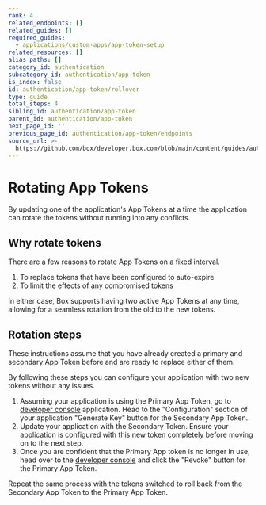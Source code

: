 ```yaml
---
rank: 4
related_endpoints: []
related_guides: []
required_guides:
  - applications/custom-apps/app-token-setup
related_resources: []
alias_paths: []
category_id: authentication
subcategory_id: authentication/app-token
is_index: false
id: authentication/app-token/rollover
type: guide
total_steps: 4
sibling_id: authentication/app-token
parent_id: authentication/app-token
next_page_id: ''
previous_page_id: authentication/app-token/endpoints
source_url: >-
  https://github.com/box/developer.box.com/blob/main/content/guides/authentication/app-token/rollover.md
---
```

# Rotating App Tokens

By updating one of the application's App Tokens at a time the application can
rotate the tokens without running into any conflicts.

## Why rotate tokens

There are a few reasons to rotate App Tokens on a fixed interval.

1. To replace tokens that have been configured to auto-expire
2. To limit the effects of any compromised tokens

In either case, Box supports having two active App Tokens at any time, allowing
for a seamless rotation from the old to the new tokens.

## Rotation steps

These instructions assume that you have already created a primary and secondary
App Token before and are ready to replace either of them.

By following these steps you can configure your application with two new tokens
without any issues.

1. Assuming your application is using the Primary App Token, go to [developer
   console][console] application. Head to the "Configuration" section of your
   application "Generate Key" button for the Secondary App Token.
2. Update your application with the Secondary Token. Ensure your application is
   configured with this new token completely before moving on to the next step.
3. Once you are confident that the Primary App token is no longer in use, head
   over to the  [developer console][console] and click the "Revoke" button for
   the Primary App Token.

<Message>

Repeat the same process with the tokens switched to roll back from the
Secondary App Token to the Primary App Token.

</Message>

[console]: https://app.box.com/developers/console